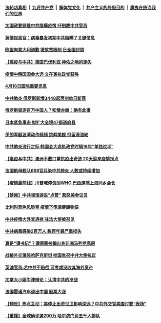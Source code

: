 ####  [法轮功真相](../../../../basic/blob/master/README.md?t=04170501) &nbsp;|&nbsp; [九评共产党](../../../../9ping.md/blob/master/README.md?t=04170501) &nbsp;|&nbsp; [解体党文化](../../../../jtdwh.md/blob/master/README.md?t=04170501)  &nbsp;|&nbsp; [共产主义的终极目的](../../../../gczydzjmd.md/blob/master/README.md?t=04170501) &nbsp;|&nbsp; [魔鬼在统治我们的世界](../../../../mgztzwmdsj.md/blob/master/README.md?t=04170501) 

#### [加国政要怒批中共隐瞒疫情 吁制裁中共官员](../pages/prog202/a102824732.md?t=04170501) 


#### [英情报高官：病毒暴发初期中共隐瞒了关键信息](../pages/prog202/a102823967.md?t=04170501) 

#### [欧盟向意大利道歉 德放宽限制 日全国封锁](../pages/prog202/a102824676.md?t=04170501) 

#### [【瘟疫与中共】德国巴伐利亚 神佑之地的迷失](../pages/prog202/a102824678.md?t=04170501) 

#### [疫情中韩国国会大选 文在寅执政党获胜](../pages/prog202/a102824581.md?t=04170501) 


#### [4月16日国际重要讯息](../pages/prog202/a102824448.md?t=04170501) 

#### [中共肺炎 俄罗斯新增3448起再创单日新高](../pages/prog202/a102824413.md?t=04170501) 

#### [俄罗斯驱逐百万中国人？知情台商：确有此事](../pages/prog202/a102824426.md?t=04170501) 

#### [日本紧急事态 拟扩大全境47都道府县](../pages/prog202/a102824359.md?t=04170501) 

#### [伊朗军艇波湾动作频频 挑衅美舰 扣留港油轮](../pages/prog202/a102824250.md?t=04170501) 

#### [中共肺炎流行之际 韩国会大选执政党时隔16年“单独过半”](../pages/prog202/a102824223.md?t=04170501) 

#### [【瘟疫与中共】澳洲不戴口罩抗疫出奇迹 20天迎来疫情拐点](../pages/prog202/a102824203.md?t=04170501) 

#### [法国航母舰队668官兵染中共肺炎 人数或持续增加](../pages/prog202/a102824195.md?t=04170501) 


#### [【疫情最前线】川普喊停资助WHO 巴西逮捕上海同乡会长](../pages/prog202/a102824074.md?t=04170501) 

#### [【禁闻】中共领馆游说“点赞” 惹怒美参议员](../pages/prog202/a102824087.md?t=04170501) 

#### [比利时蓝色风铃草 疫情下传递健康物语](../pages/prog202/a102824065.md?t=04170501) 

#### [中共疫情大外宣遇挫 驻法大使被召见](../pages/prog202/a102824057.md?t=04170501) 

#### [中共病毒感染2百万人 数百年最严重损失](../pages/prog202/a102823860.md?t=04170501) 

#### [真是“谭书记”？谭德塞被揭出身非洲马列党高层](../pages/prog202/a102823984.md?t=04170501) 

#### [战狼外交激怒哈萨克斯坦 哈国急召中共大使抗议](../pages/prog202/a102823964.md?t=04170501) 


#### [英澳官员:若中共不赔偿 可考虑没收其海外资产](../pages/prog202/a102823824.md?t=04170501) 

#### [加拿大小姐牛津辩论：认清中共的冷战](../pages/prog202/a102823872.md?t=04170501) 

#### [法国雷诺汽车退出中国 股票大涨](../pages/prog202/a102823831.md?t=04170501) 

#### [【预告】热点互动：美停止出资世卫影响深远？中共外交官美国讨要“表扬”](../pages/prog202/a102823807.md?t=04170501) 

#### [【重播】全球确诊逾200万 哈尔滨门诊五千人排队](../pages/prog202/a102822984.md?t=04170501) 


